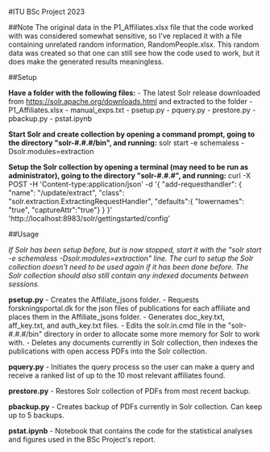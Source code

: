 #ITU BSc Project 2023

##Note
The original data in the P1_Affiliates.xlsx file that the code worked with was considered somewhat sensitive, 
so I've replaced it with a file containing unrelated random information, RandomPeople.xlsx. 
This random data was created so that one can still see how the code used to work, 
but it does make the generated results meaningless. 


##Setup

**Have a folder with the following files:**
	- The latest Solr release downloaded from https://solr.apache.org/downloads.html and extracted to the folder
	- P1_Affiliates.xlsx
	- manual_exps.txt
	- psetup.py
	- pquery.py
	- prestore.py
	- pbackup.py
	- pstat.ipynb


**Start Solr and create collection by opening a command prompt, going to the directory "solr-#.#.#/bin", and running:**
solr start -e schemaless -Dsolr.modules=extraction

**Setup the Solr collection by opening a terminal (may need to be run as administrator), going to the directory "solr-#.#.#", and running:**
curl -X POST -H 'Content-type:application/json' -d '{
  "add-requesthandler": {
	"name": "/update/extract",
	"class": "solr.extraction.ExtractingRequestHandler",
	"defaults":{ "lowernames": "true", "captureAttr":"true"}
  }
}' 'http://localhost:8983/solr/gettingstarted/config'



##Usage

*If Solr has been setup before, but is now stopped, start it with the "solr start -e schemaless -Dsolr.modules=extraction" line.*
*The curl to setup the Solr collection doesn't need to be used again if it has been done before.*
*The Solr collection should also still contain any indexed documents between sessions.*

**psetup.py**
	- Creates the Affiliate_jsons folder.
	- Requests forskningsportal.dk for the json files of publications for each affiliate and places them in the Affiliate_jsons folder.
	- Generates doc_key.txt, aff_key.txt, and auth_key.txt files.
	- Edits the solr.in.cmd file in the "solr-#.#.#/bin" directory in order to allocate some more memory for Solr to work with.
	- Deletes any documents currently in Solr collection, then indexes the publications with open access PDFs into the Solr collection.

**pquery.py**
	- Initiates the query process so the user can make a query and receive a ranked list of up to the 10 most relevant affiliates found.

**prestore.py**
	- Restores Solr collection of PDFs from most recent backup.

**pbackup.py**
	- Creates backup of PDFs currently in Solr collection. Can keep up to 5 backups.

**pstat.ipynb**
	- Notebook that contains the code for the statistical analyses and figures used in the BSc Project's report.


